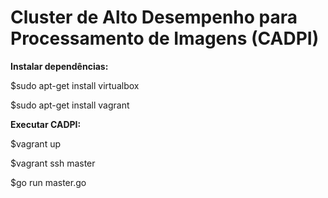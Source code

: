 <h1>Cluster de Alto Desempenho para Processamento de Imagens (CADPI)</h1>

<b>Instalar dependências:</b>

$sudo apt-get install virtualbox

$sudo apt-get install vagrant


<b>Executar CADPI:</b>

$vagrant up

$vagrant ssh master

$go run master.go
